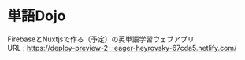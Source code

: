 # 単語Dojo

FirebaseとNuxtjsで作る（予定）の英単語学習ウェブアプリ  
URL : https://deploy-preview-2--eager-heyrovsky-67cda5.netlify.com/
